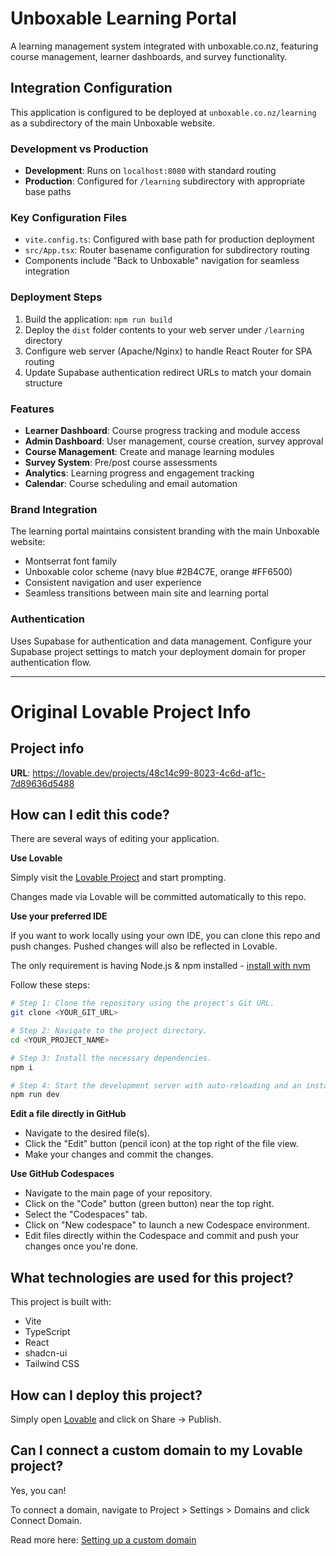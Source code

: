 # Unboxable Learning Portal

A learning management system integrated with unboxable.co.nz, featuring course management, learner dashboards, and survey functionality.

## Integration Configuration

This application is configured to be deployed at `unboxable.co.nz/learning` as a subdirectory of the main Unboxable website.

### Development vs Production

- **Development**: Runs on `localhost:8080` with standard routing
- **Production**: Configured for `/learning` subdirectory with appropriate base paths

### Key Configuration Files

- `vite.config.ts`: Configured with base path for production deployment
- `src/App.tsx`: Router basename configuration for subdirectory routing
- Components include "Back to Unboxable" navigation for seamless integration

### Deployment Steps

1. Build the application: `npm run build`
2. Deploy the `dist` folder contents to your web server under `/learning` directory
3. Configure web server (Apache/Nginx) to handle React Router for SPA routing
4. Update Supabase authentication redirect URLs to match your domain structure

### Features

- **Learner Dashboard**: Course progress tracking and module access
- **Admin Dashboard**: User management, course creation, survey approval
- **Course Management**: Create and manage learning modules
- **Survey System**: Pre/post course assessments
- **Analytics**: Learning progress and engagement tracking
- **Calendar**: Course scheduling and email automation

### Brand Integration

The learning portal maintains consistent branding with the main Unboxable website:
- Montserrat font family
- Unboxable color scheme (navy blue #2B4C7E, orange #FF6500)
- Consistent navigation and user experience
- Seamless transitions between main site and learning portal

### Authentication

Uses Supabase for authentication and data management. Configure your Supabase project settings to match your deployment domain for proper authentication flow.

---

# Original Lovable Project Info

## Project info

**URL**: https://lovable.dev/projects/48c14c99-8023-4c6d-af1c-7d89636d5488

## How can I edit this code?

There are several ways of editing your application.

**Use Lovable**

Simply visit the [Lovable Project](https://lovable.dev/projects/48c14c99-8023-4c6d-af1c-7d89636d5488) and start prompting.

Changes made via Lovable will be committed automatically to this repo.

**Use your preferred IDE**

If you want to work locally using your own IDE, you can clone this repo and push changes. Pushed changes will also be reflected in Lovable.

The only requirement is having Node.js & npm installed - [install with nvm](https://github.com/nvm-sh/nvm#installing-and-updating)

Follow these steps:

```sh
# Step 1: Clone the repository using the project's Git URL.
git clone <YOUR_GIT_URL>

# Step 2: Navigate to the project directory.
cd <YOUR_PROJECT_NAME>

# Step 3: Install the necessary dependencies.
npm i

# Step 4: Start the development server with auto-reloading and an instant preview.
npm run dev
```

**Edit a file directly in GitHub**

- Navigate to the desired file(s).
- Click the "Edit" button (pencil icon) at the top right of the file view.
- Make your changes and commit the changes.

**Use GitHub Codespaces**

- Navigate to the main page of your repository.
- Click on the "Code" button (green button) near the top right.
- Select the "Codespaces" tab.
- Click on "New codespace" to launch a new Codespace environment.
- Edit files directly within the Codespace and commit and push your changes once you're done.

## What technologies are used for this project?

This project is built with:

- Vite
- TypeScript
- React
- shadcn-ui
- Tailwind CSS

## How can I deploy this project?

Simply open [Lovable](https://lovable.dev/projects/48c14c99-8023-4c6d-af1c-7d89636d5488) and click on Share -> Publish.

## Can I connect a custom domain to my Lovable project?

Yes, you can!

To connect a domain, navigate to Project > Settings > Domains and click Connect Domain.

Read more here: [Setting up a custom domain](https://docs.lovable.dev/tips-tricks/custom-domain#step-by-step-guide)
